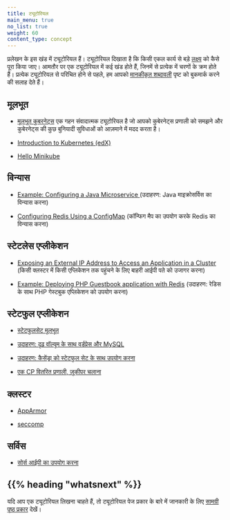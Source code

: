 ```yaml
---
title: ट्यूटोरियल
main_menu: true
no_list: true
weight: 60
content_type: concept
---
```


<!-- overview -->

प्रलेखन के इस खंड में ट्यूटोरियल हैं।
ट्यूटोरियल दिखाता है कि किसी एकल कार्य से बड़े [लक्ष्य](/docs/tasks/) को कैसे पूरा किया जाए।
आमतौर पर एक ट्यूटोरियल में कई खंड होते हैं,
जिनमें से प्रत्येक में चरणों के क्रम होते हैं।
प्रत्येक ट्यूटोरियल से परिचित होने से पहले, हम आपको 
[मानकीकृत शब्दावली](/docs/reference/glossary/) पृष्ट को बुकमार्क करने की सलाह देते हैं। 
<!-- body -->

## मूलभूत

* [मूलभूत कुबरनेट्स](/hi/docs/tutorials/kubernetes-basics/) एक गहन संवादात्मक ट्यूटोरियल है जो आपको कुबेरनेट्स प्रणाली को समझने और कुबेरनेट्स की कुछ बुनियादी सुविधाओं को आज़माने में मदद करता है।

* [Introduction to Kubernetes (edX)](https://www.edx.org/course/introduction-kubernetes-linuxfoundationx-lfs158x#)

* [Hello Minikube](/hi/docs/tutorials/hello-minikube/)

## विन्यास

* [Example: Configuring a Java Microservice
](/docs/tutorials/configuration/configure-java-microservice/) (उदाहरण: Java माइक्रोसर्विस का विन्यास करना)

* [Configuring Redis Using a ConfigMap](/docs/tutorials/configuration/configure-redis-using-configmap/) (कॉन्फिग मैप का उपयोग करके Redis का विन्यास करना)

## स्टेटलेस एप्लीकेशन


* [Exposing an External IP Address to Access an Application in a Cluster](/docs/tutorials/stateless-application/expose-external-ip-address/) (किसी क्लस्टर में किसी एप्लिकेशन तक पहुंचने के लिए बाहरी आईपी पते को उजागर करना)

* [Example: Deploying PHP Guestbook application with Redis](/docs/tutorials/stateless-application/guestbook/) (उदाहरण: रेडिस के साथ PHP गेस्टबुक एप्लिकेशन को उपयोग करना)

## स्टेटफुल एप्लीकेशन

* [स्टेटफुलसेट मूलभूत](/docs/tutorials/stateful-application/basic-stateful-set/)

* [उदाहरण: दृढ़ वॉल्यूम के साथ वर्डप्रेस और MySQL](/docs/tutorials/stateful-application/mysql-wordpress-persistent-volume/)

* [उदाहरण: कैसेंड्रा को स्टेटफुल सेट के साथ उपयोग करना](/docs/tutorials/stateful-application/cassandra/)

* [एक CP वितरित प्रणाली, ज़ूकीपर चलाना](/docs/tutorials/stateful-application/zookeeper/)

## क्लस्टर

* [AppArmor](/docs/tutorials/clusters/apparmor/)

* [seccomp](/docs/tutorials/clusters/seccomp/)

## सर्विस

* [सोर्स आईपी का उपयोग करना](/docs/tutorials/services/source-ip/)

## {{% heading "whatsnext" %}}

यदि आप एक ट्यूटोरियल लिखना चाहते हैं, तो 
ट्यूटोरियल पेज प्रकार के बारे में जानकारी के लिए
[सामग्री पृष्ठ प्रकार](/docs/contribute/style/page-content-types/) देखें।

